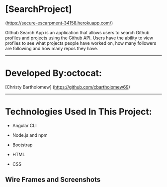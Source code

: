 # [SearchProject]
(https://secure-escarpment-34158.herokuapp.com/)

Github Search App is an application that allows users to search Github profiles and projects using the Github API. Users have the ability to view profiles to see what projects people have worked on, how many followers are following and how many repos they have.

___

# Developed By:octocat:
[Christy Bartholomew]
(https://github.com/cbartholomew69)

___

# Technologies Used In This Project:

* Angular CLI

* Node.js and npm

* Bootstrap 

* HTML 

* CSS

## Wire Frames and Screenshots

